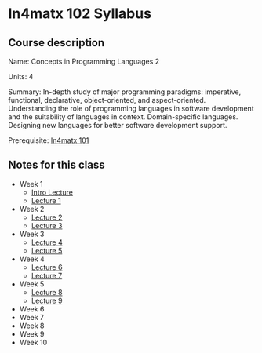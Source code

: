 # In4matx 102 Syllabus

## Course description

Name: Concepts in Programming Languages 2

Units: 4

Summary: In-depth study of major programming paradigms: imperative, functional, declarative, object-oriented, and aspect-oriented. Understanding the role of programming languages in software development and the suitability of languages in context. Domain-specific languages. Designing new languages for better software development support.

Prerequisite: [In4matx 101](../../winter-2022/in4matx-101/syllabus.md)

## Notes for this class

- Week 1
    - [Intro Lecture](./week1/course-intro.md)
    - [Lecture 1](./week1/lecture-1.md)
- Week 2
	- [Lecture 2](./week2/lecture-2.md)
	- [Lecture 3](./week2/lecture-3.md)
- Week 3
	- [Lecture 4](./week3/lecture-4.md)
	- [Lecture 5](./week3/lecture-5.md)
- Week 4
	- [Lecture 6](./week4/lecture-6.md)
	- [Lecture 7](./week4/lecture-7.md)
- Week 5
    - [Lecture 8](./week5/lecture-8.md)
    - [Lecture 9](./week5/lecture-9.md)
- Week 6
- Week 7
- Week 8
- Week 9
- Week 10
